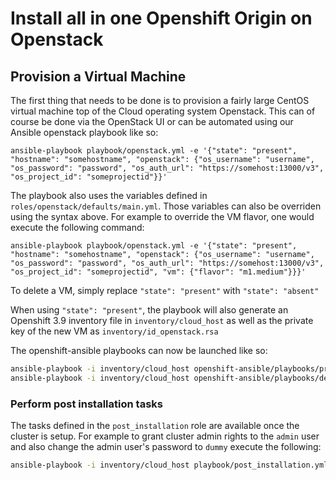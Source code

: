 # Install all in one Openshift Origin on Openstack

## Provision a Virtual Machine

The first thing that needs to be done is to provision a fairly large CentOS virtual machine top of the Cloud operating system Openstack.
This can of course be done via the OpenStack UI or can be automated using our Ansible openstack playbook like so:

`ansible-playbook playbook/openstack.yml -e '{"state": "present", "hostname": "somehostname", "openstack": {"os_username": "username", "os_password": "password", "os_auth_url": "https://somehost:13000/v3", "os_project_id": "someprojectid"}}'`

The playbook also uses the variables defined in `roles/openstack/defaults/main.yml`. Those variables can also be overriden using the syntax above.
For example to override the VM flavor, one would execute the following command:

`ansible-playbook playbook/openstack.yml -e '{"state": "present", "hostname": "somehostname", "openstack": {"os_username": "username", "os_password": "password", "os_auth_url": "https://somehost:13000/v3", "os_project_id": "someprojectid", "vm": {"flavor": "m1.medium"}}}'`

To delete a VM, simply replace `"state": "present"` with `"state": "absent"`

When using `"state": "present"`, the playbook will also generate an Openshift 3.9 inventory file in `inventory/cloud_host` 
as well as the private key of the new VM as `inventory/id_openstack.rsa` 

The openshift-ansible playbooks can now be launched like so:

```bash
ansible-playbook -i inventory/cloud_host openshift-ansible/playbooks/prerequisites.yml --become
ansible-playbook -i inventory/cloud_host openshift-ansible/playbooks/deploy-playbook.yml --become
```

### Perform post installation tasks

The tasks defined in the `post_installation` role are available once the cluster is setup.
For example to grant cluster admin rights to the `admin` user and also change the admin user's password to `dummy` execute the following:

```bash
ansible-playbook -i inventory/cloud_host playbook/post_installation.yml --tags enable_cluster_admin,identity_provider -e openshift_admin_pwd=dummy --become
```   

